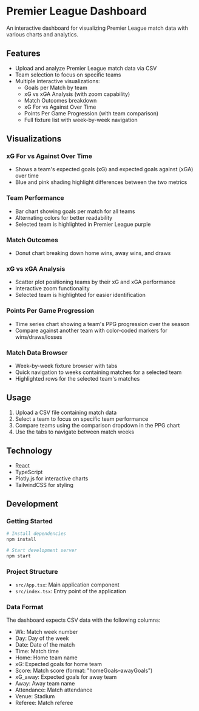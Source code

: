 # Premier League Dashboard

An interactive dashboard for visualizing Premier League match data with various charts and analytics.

## Features

- Upload and analyze Premier League match data via CSV
- Team selection to focus on specific teams
- Multiple interactive visualizations:
  - Goals per Match by team
  - xG vs xGA Analysis (with zoom capability)
  - Match Outcomes breakdown
  - xG For vs Against Over Time
  - Points Per Game Progression (with team comparison)
  - Full fixture list with week-by-week navigation

## Visualizations

### xG For vs Against Over Time
- Shows a team's expected goals (xG) and expected goals against (xGA) over time
- Blue and pink shading highlight differences between the two metrics

### Team Performance
- Bar chart showing goals per match for all teams
- Alternating colors for better readability
- Selected team is highlighted in Premier League purple

### Match Outcomes
- Donut chart breaking down home wins, away wins, and draws

### xG vs xGA Analysis
- Scatter plot positioning teams by their xG and xGA performance
- Interactive zoom functionality
- Selected team is highlighted for easier identification

### Points Per Game Progression
- Time series chart showing a team's PPG progression over the season
- Compare against another team with color-coded markers for wins/draws/losses

### Match Data Browser
- Week-by-week fixture browser with tabs
- Quick navigation to weeks containing matches for a selected team
- Highlighted rows for the selected team's matches

## Usage

1. Upload a CSV file containing match data
2. Select a team to focus on specific team performance
3. Compare teams using the comparison dropdown in the PPG chart
4. Use the tabs to navigate between match weeks

## Technology

- React
- TypeScript
- Plotly.js for interactive charts
- TailwindCSS for styling

## Development

### Getting Started

```bash
# Install dependencies
npm install

# Start development server
npm start
```

### Project Structure

- `src/App.tsx`: Main application component
- `src/index.tsx`: Entry point of the application

### Data Format

The dashboard expects CSV data with the following columns:
- Wk: Match week number
- Day: Day of the week
- Date: Date of the match
- Time: Match time
- Home: Home team name
- xG: Expected goals for home team
- Score: Match score (format: "homeGoals–awayGoals")
- xG_away: Expected goals for away team
- Away: Away team name
- Attendance: Match attendance
- Venue: Stadium
- Referee: Match referee 